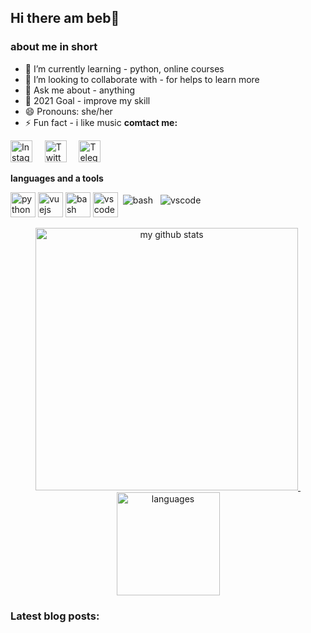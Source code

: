## Hi there am beb👋

### about me in short 
- 🌱 I’m currently learning - python, online courses 
- 👯 I’m looking to collaborate with - for helps to learn more
- 💬 Ask me about - anything
- 🥅 2021 Goal - improve my skill
- 😄 Pronouns: she/her
- ⚡ Fun fact - i like music
**comtact me:**

<p align="left">
<a href="https://www.instagram.com/bebo_isbeb/"><img src="https://github.com/Quadrified/Quadrified/blob/master/assets/social_media_svgs/instagram-round.svg" width="35px" alt="Instagram"></a> &nbsp; &nbsp;
<a href="https://twitter.com/beb_nature_fans"><img src="https://github.com/Quadrified/Quadrified/blob/master/assets/social_media_svgs/twitter-round.svg"
width="35px" alt="Twitter"></a> &nbsp; &nbsp;
<a href="https://t.me/armapy"><img src="https://github.com/Quadrified/Quadrified/blob/master/assets/social_media_svgs/telegram-round.svg" width="35px"alt="Telegram"></a> &nbsp; &nbsp;
</p>

**languages and a tools**

<p align="left">
<img src="https://devicons.github.io/devicon/devicon.git/icons/python/python-original.svg" alt="python" width="40" height="40"/>
<img src="https://devicons.github.io/devicon/devicon.git/icons/linux/linux-original.svg" alt="vuejs" width="40" height="40"/>
<img src="https://devicons.github.io/devicon/devicon.git/icons/Bash/bash-original.svg" alt="bash" width="40" height="40"/> 
<img src="https://devicons.github.io/devicon/devicon.git/icons/visualstudio/visualstudio-original.svg" alt="vscode" width="40" height="40"/>  
<img src="https://github.com/Quadrified/Quadrified/blob/master/assets/svg/dev/tools/bash.svg" alt="bash" style="vertical-align:top; margin:4px">
<img src="https://github.com/Quadrified/Quadrified/blob/master/assets/svg/dev/tools/visualstudio_code.svg" alt="vscode" style="vertical-align:top; margin:4px">
<p>


<!-- status codes -->
<a align="center" href="https://beb777.github.io">
    <p align="center">
    <img src="https://github-readme-stats.vercel.app/api?username=beb777&show_icons=true&theme=tokyonight" alt="my github stats" width="420"/>&nbsp;
    <img src="https://github-readme-stats.vercel.app/api/top-langs/?username=beb777&layout=compact&theme=tokyonight" alt="languages" height="165">
    </p>
</a>

<!-- Optional if you have blogs -->
### Latest blog posts:
<!-- BLOG-POST-LIST:START -->
<!-- BLOG-POST-LIST:END -->
